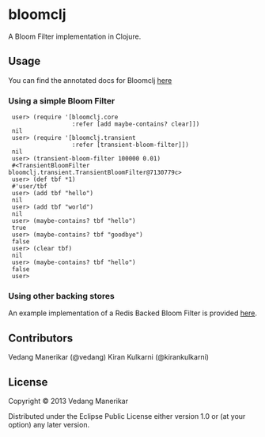 # bloomclj

A Bloom Filter implementation in Clojure.

## Usage

You can find the annotated docs for Bloomclj [here](http://vedang.github.io/bloomclj/)

### Using a simple Bloom Filter
     user> (require '[bloomclj.core
                      :refer [add maybe-contains? clear]])
     nil
     user> (require '[bloomclj.transient
                      :refer [transient-bloom-filter]])
     nil
     user> (transient-bloom-filter 100000 0.01)
     #<TransientBloomFilter bloomclj.transient.TransientBloomFilter@7130779c>
     user> (def tbf *1)
     #'user/tbf
     user> (add tbf "hello")
     nil
     user> (add tbf "world")
     nil
     user> (maybe-contains? tbf "hello")
     true
     user> (maybe-contains? tbf "goodbye")
     false
     user> (clear tbf)
     nil
     user> (maybe-contains? tbf "hello")
     false
     user>

### Using other backing stores

An example implementation of a Redis Backed Bloom Filter is provided [here](http://vedang.github.io/bloomclj/).

## Contributors

Vedang Manerikar (@vedang)
Kiran Kulkarni (@kirankulkarni)

## License

Copyright © 2013 Vedang Manerikar

Distributed under the Eclipse Public License either version 1.0 or (at
your option) any later version.
